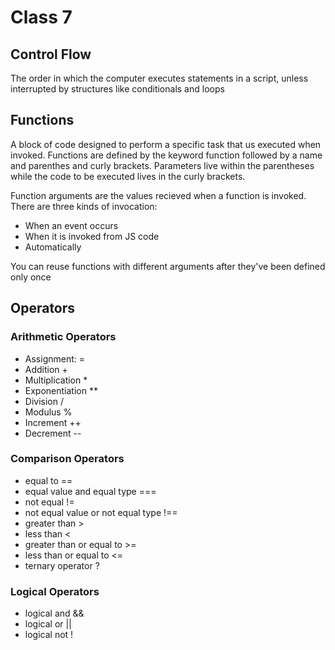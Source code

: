 # Class 7

## Control Flow
The order in which the computer executes statements in a script, unless interrupted by structures like conditionals and loops

## Functions

A block of code designed to perform a specific task that us executed when invoked. Functions are defined by the keyword function followed by a name and parenthes and curly brackets. Parameters live within the parentheses while the code to be executed lives in the curly brackets.

Function arguments are the values recieved when a function is invoked. There are three kinds of invocation: 

- When an event occurs
- When it is invoked from JS code
- Automatically

You can reuse functions with different arguments after they've been defined only once

## Operators

### Arithmetic Operators

- Assignment: = 
- Addition + 
- Multiplication * 
- Exponentiation **
- Division /
- Modulus %
- Increment ++
- Decrement --

### Comparison Operators

- equal to ==
- equal value and equal type ===
- not equal !=
- not equal value or not equal type !==
- greater than >
- less than <
- greater than or equal to >=
- less than or equal to <=
- ternary operator ?

### Logical Operators

- logical and &&
- logical or ||
- logical not !